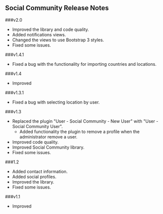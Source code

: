 Social Community Release Notes
---------

###v2.0
* Improved the library and code quality.
* Added notifications views.
* Changed the views to use Bootstrap 3 styles.
* Fixed some issues.

###v1.4.1
* Fixed a bug with the functionality for importing countries and locations.

###v1.4
* Improved

###v1.3.1
* Fixed a bug with selecting location by user.

###v1.3
* Replaced the plugin "User - Social Community - New User" with "User - Social Community User".
  * Added functionality the plugin to remove a profile when the administrator remove a user.
* Improved code quality.
* Improved Social Community library.
* Fixed some issues.

###1.2
* Added contact information.
* Added social profiles.
* Improved the library.
* Fixed some issues.

###v1.1
* Improved 